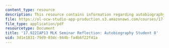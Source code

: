 ```yaml
---
content_type: resource
description: This resource contains information regarding autobiography student 8.
file: https://ol-ocw-studio-app-production.s3.amazonaws.com/courses/17-922-dr-martin-luther-king-jr-iap-design-seminar-january-iap-2013/3d1e183179d903dc944bfa4b6f22f41a_MIT17_922IAP13_RefPapr3J.pdf
file_type: application/pdf
resourcetype: Document
title: '17.922IAP13 MLK Seminar Reflection: Autobiography Student 8'
uid: 3d1e1831-79d9-03dc-944b-fa4b6f22f41a
---
```

